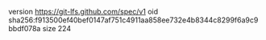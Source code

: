 version https://git-lfs.github.com/spec/v1
oid sha256:f913500ef40bef0147af751c4911aa858ee732e4b8344c8299f6a9c9bbdf078a
size 224
